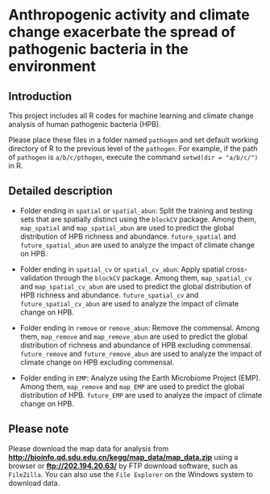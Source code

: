 # Anthropogenic activity and climate change exacerbate the spread of pathogenic bacteria in the environment

## Introduction

This project includes all R codes for machine learning and climate change analysis of human pathogenic bacteria (HPB).

Please place these files in a folder named `pathogen` and set default working directory of R to the previous level of the `pathogen`. For example, if the path of `pathogen` is `a/b/c/pthogen`, execute the command `setwd(dir = "a/b/c/")` in R.

## Detailed description

-   Folder ending in `spatial` or `spatial_abun`: Split the training and testing sets that are spatially distinct using the `blockCV` package. Among them, `map_spatial` and `map_spatial_abun` are used to predict the global distribution of HPB richness and abundance. `future_spatial` and `future_spatial_abun` are used to analyze the impact of climate change on HPB.

-   Folder ending in `spatial_cv` or `spatial_cv_abun`: Apply spatial cross-validation through the `blockCV` package. Among them, `map_spatial_cv` and `map_spatial_cv_abun` are used to predict the global distribution of HPB richness and abundance. `future_spatial_cv` and `future_spatial_cv_abun` are used to analyze the impact of climate change on HPB.

-   Folder ending in `remove` or `remove_abun`: Remove the commensal. Among them, `map_remove` and `map_remove_abun` are used to predict the global distribution of richness and abundance of HPB excluding commensal. `future_remove` and `future_remove_abun` are used to analyze the impact of climate change on HPB excluding commensal.

-   Folder ending in `EMP`: Analyze using the Earth Microbiome Project (EMP). Among them, `map_remove` and `map_EMP` are used to predict the global distribution of HPB. `future_EMP` are used to analyze the impact of climate change on HPB.

## Please note

Please download the map data for analysis from **http://bioinfo.qd.sdu.edu.cn/kegg/map_data/map_data.zip** using a browser or **ftp://202.194.20.63/** by FTP download software, such as `FileZilla`. You can also use the `File Explorer` on the Windows system to download data.
